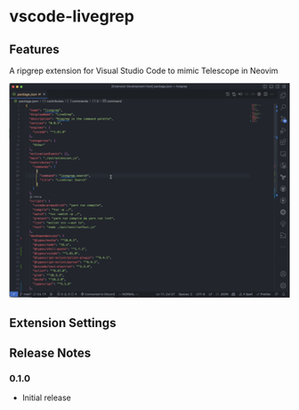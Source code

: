 # vscode-livegrep

## Features

A ripgrep extension for Visual Studio Code to mimic Telescope in Neovim

![screenshot](https://github.com/abayomi185/vscode-livegrep/blob/master/docs/animation.gif?raw=true)

## Extension Settings

## Release Notes

### 0.1.0

- Initial release
